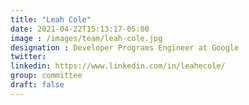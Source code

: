 ```yaml
---
title: "Leah Cole"
date: 2021-04-22T15:13:17-05:00
image : /images/team/leah-cole.jpg
designation : Developer Programs Engineer at Google
twitter:
linkedin: https://www.linkedin.com/in/leahecole/
group: committee
draft: false
---
```


 